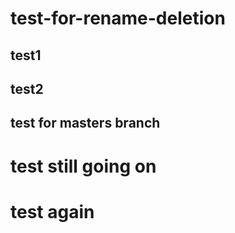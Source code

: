 # test-for-rename-deletion

## test1
## test2

## test for masters branch

# test still going on

# test again